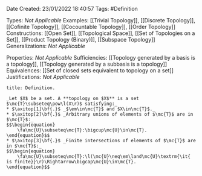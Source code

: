 <div class="topSpace"></div>

Date Created: 23/01/2022 18:40:57
Tags: #Definition

Types: _Not Applicable_
Examples: [[Trivial Topology]], [[Discrete Topology]], [[Cofinite Topology]], [[Cocountable Topology]], [[Order Topology]]
Constructions: [[Open Set]], [[Topological Space]], [[Set of Topologies on a Set]], [[Product Topology (Binary)]], [[Subspace Topology]]
Generalizations: _Not Applicable_

Properties: _Not Applicable_
Sufficiencies: [[Topology generated by a basis is a topology]], [[Topology generated by a subbasis is a topology]]
Equivalences: [[Set of closed sets equivalent to topology on a set]]
Justifications: _Not Applicable_

``` ad-Definition
title: Definition.

_Let $X$ be a set. A **topology on $X$** is a set $\mc{T}\subseteq\pow\l(X\r)$ satisfying:_
* $\axitop[1]\bf{.}$ _$\em\in\mc{T}$ and $X\in\mc{T}$._
* $\axitop[2]\bf{.}$ _Arbitrary unions of elements of $\mc{T}$ are in $\mc{T}$:_
$$\begin{equation}
    \fa\mc{U}\subseteq\mc{T}:\bigcup\mc{U}\in\mc{T}.
\end{equation}$$
* $\axitop[3]\bf{.}$ _Finite intersections of elements of $\mc{T}$ are in $\mc{T}$:_
$$\begin{equation}
    \fa\mc{U}\subseteq\mc{T}:\l(\mc{U}\neq\em\land\mc{U}\textrm{\it{ is finite}}\r)\Rightarrow\bigcap\mc{U}\in\mc{T}.
\end{equation}$$

```
